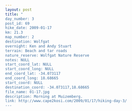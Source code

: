 ```yaml
---
layout: post
title: "
day_number: 3
post_id: 69
hike_date: 2009-01-17
km: 21.3
map_number: 2
destination: Wolfgat
overnight: Ken and Andy Stuart
terrain: Beach and tar roads
nature_reserve: Wolfgat Nature Reserve
notes: NULL
start_coord_lat: NULL
start_coord_long: NULL
end_coord_lat: -34.073117
end_coord_long: 18.68665
start_coord: NULL
destination_coord: -34.073117,18.68665
file_name: 01-17.jpg
description: Morning at Muizemberg.
link: http://www.cape2kosi.com/2009/01/17/hiking-day-3/
---
```

